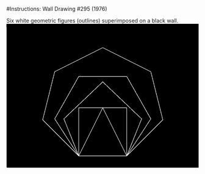 #Instructions: Wall Drawing #295 (1976)

Six white geometric figures (outlines) superimposed on a black wall.
![alt text](295.png "Description goes here")
